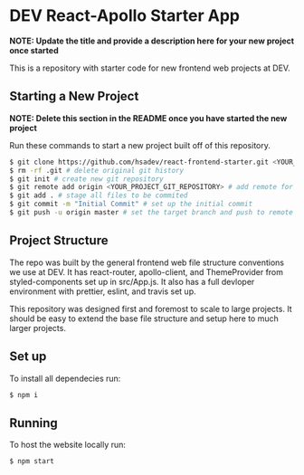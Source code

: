 # DEV React-Apollo Starter App

**NOTE: Update the title and provide a description here for your new project once started**

This is a repository with starter code for new frontend web projects at DEV.

## Starting a New Project

**NOTE: Delete this section in the README once you have started the new project**

Run these commands to start a new project built off of this repository.

```bash
$ git clone https://github.com/hsadev/react-frontend-starter.git <YOUR_PROJECT_NAME> && cd <YOUR_PROJECT_NAME> # clone repo 
$ rm -rf .git # delete original git history
$ git init # create new git repository
$ git remote add origin <YOUR_PROJECT_GIT_REPOSITORY> # add remote for github repo
$ git add . # stage all files to be commited
$ git commit -m "Initial Commit" # set up the initial commit
$ git push -u origin master # set the target branch and push to remote
```

## Project Structure
The repo was built by the general frontend web file structure conventions we use at DEV. It has react-router, apollo-client, and ThemeProvider from styled-components set up in src/App.js. It also has a full devloper environment with prettier, eslint, and travis set up.

This repository was designed first and foremost to scale to large projects. It should be easy to extend the base file structure and setup here to much larger projects.

## Set up
To install all dependecies run:
```bash
$ npm i
```
## Running
To host the website locally run:
```bash
$ npm start
```
